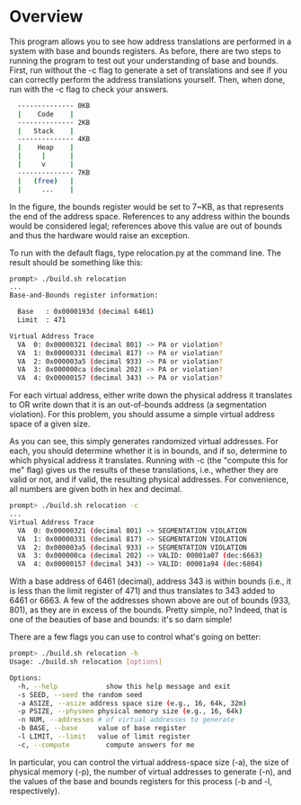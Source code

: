 # Overview

This program allows you to see how address translations are performed in a
system with base and bounds registers. As before, there are two steps to
running the program to test out your understanding of base and bounds. First,
run without the -c flag to generate a set of translations and see if you can
correctly perform the address translations yourself. Then, when done, run with
the -c flag to check your answers.

```sh
  -------------- 0KB
  |    Code    |
  -------------- 2KB
  |   Stack    |
  -------------- 4KB
  |    Heap    |
  |     |      |
  |     v      |
  -------------- 7KB
  |   (free)   |
  |     ...    |
```

In the figure, the bounds register would be set to 7~KB, as that represents
the end of the address space. References to any address within the bounds
would be considered legal; references above this value are out of bounds and
thus the hardware would raise an exception.

To run with the default flags, type relocation.py at the command line. The
result should be something like this:

```sh
prompt> ./build.sh relocation
...
Base-and-Bounds register information:

  Base   : 0x0000193d (decimal 6461)
  Limit  : 471

Virtual Address Trace
  VA  0: 0x00000321 (decimal 801) -> PA or violation?
  VA  1: 0x00000331 (decimal 817) -> PA or violation?
  VA  2: 0x000003a5 (decimal 933) -> PA or violation?
  VA  3: 0x000000ca (decimal 202) -> PA or violation?
  VA  4: 0x00000157 (decimal 343) -> PA or violation?
```

For each virtual address, either write down the physical address it 
translates to OR write down that it is an out-of-bounds address 
(a segmentation violation). For this problem, you should assume a 
simple virtual address space of a given size.

As you can see, this simply generates randomized virtual
addresses. For each, you should determine whether it is in bounds, and if so,
determine to which physical address it translates. Running with -c (the
"compute this for me" flag) gives us the results of these translations, i.e.,
whether they are valid or not, and if valid, the resulting physical
addresses. For convenience, all numbers are given both in hex and decimal.

```sh
prompt> ./build.sh relocation -c
...
Virtual Address Trace
  VA  0: 0x00000321 (decimal 801) -> SEGMENTATION VIOLATION
  VA  1: 0x00000331 (decimal 817) -> SEGMENTATION VIOLATION
  VA  2: 0x000003a5 (decimal 933) -> SEGMENTATION VIOLATION
  VA  3: 0x000000ca (decimal 202) -> VALID: 00001a07 (dec:6663)
  VA  4: 0x00000157 (decimal 343) -> VALID: 00001a94 (dec:6804)
```

With a base address of 6461 (decimal), address 343 is within bounds (i.e., it
is less than the limit register of 471) and thus translates to 343 added to
6461 or 6663. A few of the addresses shown above are out of bounds (933,
801), as they are in excess of the bounds. Pretty simple, no? Indeed, that is
one of the beauties of base and bounds: it's so darn simple!

There are a few flags you can use to control what's going on better:

```sh
prompt> ./build.sh relocation -h
Usage: ./build.sh relocation [options]

Options:
  -h, --help            show this help message and exit
  -s SEED, --seed the random seed
  -a ASIZE, --asize address space size (e.g., 16, 64k, 32m)
  -p PSIZE, --physmem physical memory size (e.g., 16, 64k)
  -n NUM, --addresses # of virtual addresses to generate
  -b BASE, --base     value of base register
  -l LIMIT, --limit   value of limit register
  -c, --compute         compute answers for me
```

In particular, you can control the virtual address-space size (-a), the size
of physical memory (-p), the number of virtual addresses to generate (-n), and
the values of the base and bounds registers for this process (-b and -l,
respectively).